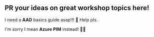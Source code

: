 ## PR your ideas on great workshop topics here!

I need a **AAD** basics guide asap!!! 👊 Help pls.

I'm sorry I mean **Azure PIM** instead! 🙇‍♂️